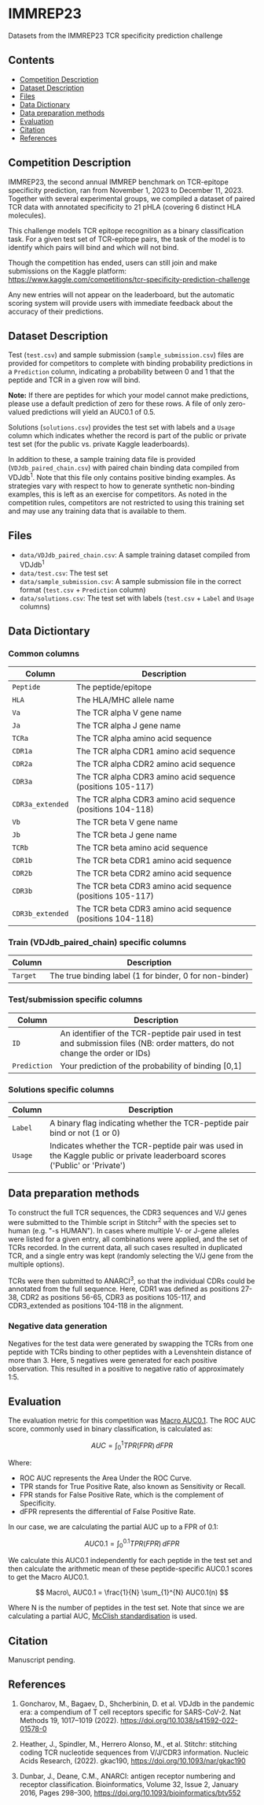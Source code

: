 # IMMREP23

Datasets from the IMMREP23 TCR specificity prediction challenge

## Contents
- [Competition Description](#competition-description)
- [Dataset Description](#dataset-description)
- [Files](#files)
- [Data Dictionary](#data-dictionary)
- [Data preparation methods](#data-preparation-methods)
- [Evaluation](#evaluation)
- [Citation](#citation)
- [References](#references)

## Competition Description

IMMREP23, the second annual IMMREP benchmark on TCR-epitope specificity prediction, ran from November 1, 2023 to December 11, 2023. Together with several experimental groups, we compiled a dataset of paired TCR data with annotated specificity to 21 pHLA (covering 6 distinct HLA molecules).

This challenge models TCR epitope recognition as a binary classification task. For a given test set of TCR-epitope pairs, the task of the model is to identify which pairs will bind and which will not bind.

Though the competition has ended, users can still join and make submissions on the Kaggle platform:
https://www.kaggle.com/competitions/tcr-specificity-prediction-challenge

Any new entries will not appear on the leaderboard, but the automatic scoring system will provide users with immediate feedback about the accuracy of their predictions.

## Dataset Description

Test (`test.csv`) and sample submission (`sample_submission.csv`) files are provided for competitors to complete with binding probability predictions in a `Prediction` column, indicating a probability between 0 and 1 that the peptide and TCR in a given row will bind.

**Note:** If there are peptides for which your model cannot make predictions, please use a default prediction of zero for these rows. A file of only zero-valued predictions will yield an AUC0.1 of 0.5.

Solutions (`solutions.csv`) provides the test set with labels and a `Usage` column which indicates whether the record is part of the public or private test set (for the public vs. private Kaggle leaderboards).

In addition to these, a sample training data file is provided (`VDJdb_paired_chain.csv`) with paired chain binding data compiled from VDJdb<sup>1</sup>. Note that this file only contains positive binding examples. As strategies vary with respect to how to generate synthetic non-binding examples, this is left as an exercise for competitors. As noted in the competition rules, competitors are not restricted to using this training set and may use any training data that is available to them.

## Files

- `data/VDJdb_paired_chain.csv`: A sample training dataset compiled from VDJdb<sup>1</sup>
- `data/test.csv`: The test set
- `data/sample_submission.csv`: A sample submission file in the correct format (`test.csv` + `Prediction` column)
- `data/solutions.csv`: The test set with labels (`test.csv` + `Label` and `Usage` columns)

## Data Dictiontary

### Common columns

| Column | Description |
|--------|-------------|
| `Peptide` | The peptide/epitope |
| `HLA` | The HLA/MHC allele name |
| `Va` | The TCR alpha V gene name |
| `Ja` | The TCR alpha J gene name |
| `TCRa` | The TCR alpha amino acid sequence |
| `CDR1a` | The TCR alpha CDR1 amino acid sequence |
| `CDR2a` | The TCR alpha CDR2 amino acid sequence |
| `CDR3a` | The TCR alpha CDR3 amino acid sequence (positions 105-117) |
| `CDR3a_extended` | The TCR alpha CDR3 amino acid sequence (positions 104-118) |
| `Vb` | The TCR beta V gene name |
| `Jb` | The TCR beta J gene name |
| `TCRb` | The TCR beta amino acid sequence |
| `CDR1b` | The TCR beta CDR1 amino acid sequence |
| `CDR2b` | The TCR beta CDR2 amino acid sequence |
| `CDR3b` | The TCR beta CDR3 amino acid sequence (positions 105-117) |
| `CDR3b_extended` | The TCR beta CDR3 amino acid sequence (positions 104-118) |

### Train (VDJdb_paired_chain) specific columns

| Column | Description |
|--------|-------------|
| `Target` | The true binding label (1 for binder, 0 for non-binder) |

### Test/submission specific columns

| Column | Description |
|--------|-------------|
| `ID` | An identifier of the TCR-peptide pair used in test and submission files (NB: order matters, do not change the order or IDs) |
| `Prediction` | Your prediction of the probability of binding [0,1] |

### Solutions specific columns

| Column | Description |
|--------|-------------|
| `Label` | A binary flag indicating whether the TCR-peptide pair bind or not (1 or 0) |
| `Usage` | Indicates whether the TCR-peptide pair was used in the Kaggle public or private leaderboard scores ('Public' or 'Private') |

## Data preparation methods

To construct the full TCR sequences, the CDR3 sequences and V/J genes were submitted to the Thimble script in Stitchr<sup>2</sup> with the species set to human (e.g. "-s HUMAN"). In cases where multiple V- or J-gene alleles were listed for a given entry, all combinations were applied, and the set of TCRs recorded. In the current data, all such cases resulted in duplicated TCR, and a single entry was kept (randomly selecting the V/J gene from the multiple options).

TCRs were then submitted to ANARCI<sup>3</sup>, so that the individual CDRs could be annotated from the full sequence. Here, CDR1 was defined as positions 27-38, CDR2 as positions 56-65, CDR3 as positions 105-117, and CDR3_extended as positions 104-118 in the alignment.

### Negative data generation

Negatives for the test data were generated by swapping the TCRs from one peptide with TCRs binding to other peptides with a Levenshtein distance of more than 3. Here, 5 negatives were generated for each positive observation. This resulted in a positive to negative ratio of approximately 1:5.

## Evaluation

The evaluation metric for this competition was [Macro AUC0.1](https://scikit-learn.org/stable/modules/generated/sklearn.metrics.roc_auc_score.html). The ROC AUC score, commonly used in binary classification, is calculated as: 

$$ AUC = \int_0^1 TPR(FPR)\, dFPR $$

Where:
- ROC AUC represents the Area Under the ROC Curve.
- TPR stands for True Positive Rate, also known as Sensitivity or Recall.
- FPR stands for False Positive Rate, which is the complement of Specificity.
- dFPR represents the differential of False Positive Rate.

In our case, we are calculating the partial AUC up to a FPR of 0.1:

$$ AUC0.1 = \int_0^{0.1} TPR(FPR)\, dFPR $$

We calculate this AUC0.1 independently for each peptide in the test set and then calculate the arithmetic mean of these peptide-specific AUC0.1 scores to get the Macro AUC0.1.

$$ Macro\, AUC0.1 = \frac{1}{N} \sum_{1}^{N} AUC0.1(n) $$

Where N is the number of peptides in the test set. Note that since we are calculating a partial AUC, [McClish standardisation](https://doi.org/10.1177/0272989X8900900307) is used.

## Citation

Manuscript pending.

## References

1. Goncharov, M., Bagaev, D., Shcherbinin, D. et al. VDJdb in the pandemic era: a compendium of T cell receptors specific for SARS-CoV-2. Nat Methods 19, 1017–1019 (2022). https://doi.org/10.1038/s41592-022-01578-0

2. Heather, J., Spindler, M., Herrero Alonso, M., et al. Stitchr: stitching coding TCR nucleotide sequences from V/J/CDR3 information. Nucleic Acids Research, (2022). gkac190, https://doi.org/10.1093/nar/gkac190

3. Dunbar, J., Deane, C.M., ANARCI: antigen receptor numbering and receptor classification. Bioinformatics, Volume 32, Issue 2, January 2016, Pages 298–300, https://doi.org/10.1093/bioinformatics/btv552
